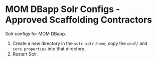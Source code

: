 MOM DBapp Solr Configs - Approved Scaffolding Contractors
=========================================================

Solr configs for MOM DBapp.

1. Create a new directory in the `solr.solr.home`, copy the `conf/` and `core.properties` into that directory.
2. Restart Solr.